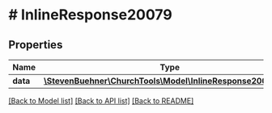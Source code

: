 # # InlineResponse20079

## Properties

Name | Type | Description | Notes
------------ | ------------- | ------------- | -------------
**data** | [**\StevenBuehner\ChurchTools\Model\InlineResponse20079Data**](InlineResponse20079Data.md) |  | [optional]

[[Back to Model list]](../../README.md#models) [[Back to API list]](../../README.md#endpoints) [[Back to README]](../../README.md)
